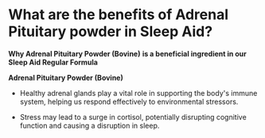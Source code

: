 # What are the benefits of Adrenal Pituitary powder in Sleep Aid?

**Why Adrenal Pituitary Powder (Bovine)** **is a beneficial ingredient in our Sleep Aid Regular Formula**

**Adrenal Pituitary Powder (Bovine)** 

- Healthy adrenal glands play a vital role in supporting the body's immune system, helping us respond effectively to environmental stressors. 

- Stress may lead to a surge in cortisol, potentially disrupting cognitive function and causing a disruption in sleep.